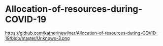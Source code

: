# Allocation-of-resources-during-COVID-19
https://github.com/katherinewilner/Allocation-of-resources-during-COVID-19/blob/master/Unknown-3.png

